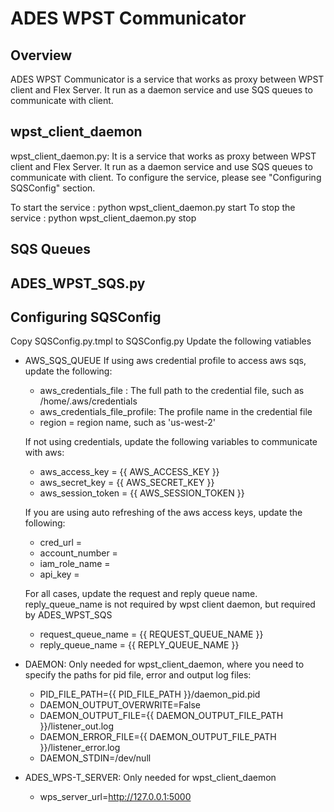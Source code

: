 # ADES WPST Communicator


## Overview

ADES WPST Communicator is a service that works as proxy between WPST client and Flex Server. It run as a daemon service and use SQS queues to communicate with client.


## wpst_client_daemon
wpst_client_daemon.py: It is a service that works as proxy between WPST client and Flex Server. It run as a daemon service and use SQS queues to communicate with client.
To configure the service, please see "Configuring SQSConfig" section.

To start the service : python wpst_client_daemon.py start
To stop the service : python wpst_client_daemon.py stop


## SQS Queues


## ADES_WPST_SQS.py


## Configuring SQSConfig

Copy SQSConfig.py.tmpl to SQSConfig.py
Update the following vatiables

- AWS_SQS_QUEUE
  If using aws credential profile to access aws sqs, update the following:
  - aws_credentials_file : The full path to the credential file, such as /home/.aws/credentials
  - aws_credentials_file_profile: The profile name in the credential file
  - region = region name, such as 'us-west-2'

  If not using credentials, update the following variables to communicate with aws:
  - aws_access_key = {{ AWS_ACCESS_KEY }}
  - aws_secret_key = {{ AWS_SECRET_KEY }}
  - aws_session_token = {{ AWS_SESSION_TOKEN }}

  If you are using auto refreshing of the aws access keys, update the following:
  - cred_url =
  - account_number =
  - iam_role_name =
  - api_key =

  For all cases, update the request and reply queue name. reply_queue_name is not required by wpst client daemon, but required by ADES_WPST_SQS
  - request_queue_name = {{ REQUEST_QUEUE_NAME }}
  - reply_queue_name = {{ REPLY_QUEUE_NAME }}


- DAEMON: Only needed for wpst_client_daemon, where you need to specify the paths for pid file, error and output log files:
  - PID_FILE_PATH={{ PID_FILE_PATH }}/daemon_pid.pid
  - DAEMON_OUTPUT_OVERWRITE=False
  - DAEMON_OUTPUT_FILE={{ DAEMON_OUTPUT_FILE_PATH }}/listener_out.log
  - DAEMON_ERROR_FILE={{ DAEMON_OUTPUT_FILE_PATH }}/listener_error.log
  - DAEMON_STDIN=/dev/null

- ADES_WPS-T_SERVER: Only needed for wpst_client_daemon
  - wps_server_url=http://127.0.0.1:5000
